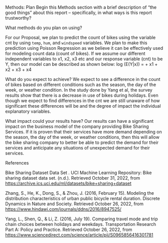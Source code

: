Methods: Plan
Begin this Methods section with a brief description of “the good things” about this report – specifically, in what ways is this report trustworthy?


What methods do you plan on using?


For our Proposal, we plan to predict the count of bikes using the variable cnt by using `temp`, `hum`, and `windspeed` variables.  We plan to make this prediction using Poisson Regression as we believe it can be effectively used for modeling count data (count of bikes).
If we assume our different independent variables to x1, x2, x3 etc and our response variable (cnt) to be Y,  then our model can be described as shown below: 
log (E(Y|x)) =  + x1 + x2 + x3 + x4 

What do you expect to achieve?
We expect to see a difference in the count of bikes based on different conditions such as the season, the day of the week, or weather condition. In the study done by Yang et al, the survey results show that there is a decrease in use of bikes during holidays. Even though we expect to find differences in the cnt we are still unaware of how significant these differences will be and the degree of impact the individual explanatory variables.

What impact could your results have?
Our results can have a significant impact on the business model of the company providing Bike Sharing Services. If it is proven that their services have more demand depending on the season, the day of the week, or weather conditions, then this will allow the bike sharing company to better be able to predict the demand for their services and anticipate any situations of unexpected demand for their services.





References 

Bike Sharing Dataset Data Set . UCI Machine Learning Repository: Bike sharing dataset data set. (n.d.). Retrieved October 31, 2022, from https://archive.ics.uci.edu/ml/datasets/bike+sharing+dataset
 
Zhang, S., He, K., Dong, S., & Zhou, J. (2016, February 15). Modeling the distribution characteristics of urban public bicycle rental duration. Discrete Dynamics in Nature and Society. Retrieved October 26, 2022, from https://www.hindawi.com/journals/ddns/2016/8947525/
 
Yang, L., Shen, Q., & Li, Z. (2016, July 19). Comparing travel mode and trip chain choices between holidays and weekdays. Transportation Research Part A: Policy and Practice. Retrieved October 26, 2022, from https://www.sciencedirect.com/science/article/pii/S0965856416301781
 


